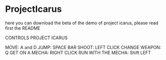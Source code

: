 # ProjectIcarus
here you can download the beta of the demo of project icarus, please read first the README


CONTROLS PROJECT ICARUS

MOVE: A and D
JUMP: SPACE BAR
SHOOT: LEFT CLICK 
CHANGE WEAPON: Q
GET ON A MECHA: RIGHT CLICK 
RUN WITH THE MECHA: Shift LEFT
